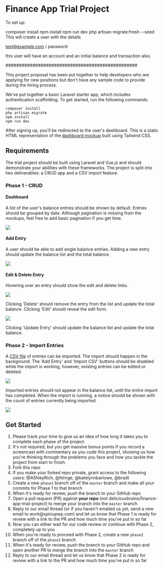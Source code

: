 # Finance App Trial Project

To set up:

composer install
npm install
npm run dev
php artisan migrate:fresh --seed
This will create a user with the details

test@example.com / password

this user will have an account and an initial balance and transaction also.

#################################################

This project proposal has been put together to help developers who are applying for new positions but don't have any sample code to provide during the hiring process.

We've put together a basic Laravel starter app, which includes authentication scaffolding. To get started, run the following commands:

```
composer install
php artisan migrate
npm install
npm run dev
```

After signing up, you'll be redirected to the user's dashboard. This is a static HTML representation of the [dashboard mockup](#dashboard) built using Tailwind CSS.

## Requirements

The trial project should be built using Laravel and Vue.js and should demonstrate your abilities with these frameworks. The project is split into two deliverables: a CRUD app and a CSV import feature.

### Phase 1 - CRUD

#### Dashboard

A list of the user's balance entries should be shown by default. Entries should be grouped by date. Although pagination is missing from the mockups, feel free to add basic pagination if you get time.

![](mockups/yourbalance-1-default@2x.png)

#### Add Entry

A user should be able to add single balance entries. Adding a new entry should update the balance list and the total balance.

![](mockups/yourbalance-2-add-item-modal@2x.png)

#### Edit & Delete Entry

Hovering over an entry should show the edit and delete links.

![](mockups/yourbalance-3-rollover-actions@2x.png)

Clicking 'Delete' should remove the entry from the list and update the total balance. Clicking 'Edit' should reveal the edit form.

![](mockups/yourbalance-4-edit-item@2x.png)

Clicking 'Update Entry' should update the balance list and update the total balance.

### Phase 2 - Import Entries

A [CSV file](data/5000-balance-entries.csv) of entries can be imported. The import should happen in the background. The 'Add Entry' and 'Import CSV' buttons should be disabled while the import is working, however, existing entries can be edited or deleted.

![](mockups/yourbalance-6-import-csv-file-selected@2x.png)

Imported entries should not appear in the balance list, until the entire import has completed. When the import is running, a notice should be shown with the count of entries currently being imported.

![](mockups/yourbalance-7-csv-uploading@2x.png)

## Get Started

1. Please track your time to give us an idea of how long it takes you to complete each phase of the project.
1. It's not required, but you get massive bonus points if you record a screencast with commentary as you code this project, showing us how you're thinking through the problems you face and how you tackle the project from start to finish.
1. Fork this repo
1. If you make your forked repo private, grant access to the following users: @A5hleyRich, @fehrge, @katelynnbarlowe, @bradt
1. Create a new `phase1` branch off of the `master` branch and make all your commits for Phase 1 to that branch
1. When it's ready for review, push the branch to your GitHub repo
1. Open a pull request (PR) against **your repo** (not deliciousbrains/finance-app-trial-project) to merge your branch into the `master` branch
1. Reply to our email thread (or if you haven't emailed us yet, send a new email to &#119;&#111;&#114;&#107;&#064;&#115;&#112;&#105;&#110;&#117;&#112;&#119;&#112;&#046;&#099;&#111;&#109;) and let us know that Phase 1 is ready for review with a link to the PR and how much time you've put in so far
1. Now you can either wait for our code review or continue with Phase 2, completely up to you
1. When you're ready to proceed with Phase 2, create a new `phase2` branch off of the `phase1` branch
1. When it's ready for review, push the branch to your GitHub repo and open another PR to merge the branch into the `master` branch
1. Reply to our email thread and let us know that Phase 2 is ready for review with a link to the PR and how much time you've put in so far

